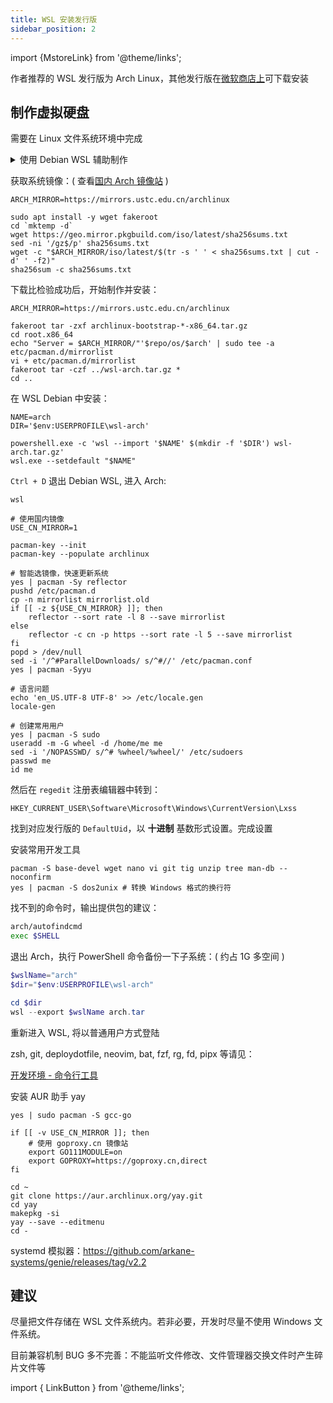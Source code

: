 ```yaml
---
title: WSL 安装发行版
sidebar_position: 2
---
```


import {MstoreLink} from '@theme/links';

作者推荐的 WSL 发行版为 Arch Linux，其他发行版在<a href="https://aka.ms/wslstore">微软商店上</a>可下载安装

## 制作虚拟硬盘

需要在 Linux 文件系统环境中完成

<details><summary>使用 Debian WSL 辅助制作</summary>

1. 从 <MstoreLink id="9MSVKQC78PK6" name="微软商店"/> 安装
2. 输入用户名密码以初始化，例如 `me` : `'`

要想从国内镜像源加速 apt 获取：

1. 获取缺失的软件包：
   [可信证书](https://packages.debian.org/stable/all/ca-certificates/download)
   及 [openssl](https://packages.debian.org/stable/amd64/openssl/download)
2. ```shell
   wsl sudo apt install -y ./ca-certificates_*.deb ./openssl_*.deb
   ```
3. <a href="/docs/setup-linux/for-debian#国内镜像软件仓" target="_blank">
   设置镜像源并更新</a>

</details>

获取系统镜像：( 查看[国内 Arch 镜像站](https://mirrorz.org/os/archlinux) )

```shell
ARCH_MIRROR=https://mirrors.ustc.edu.cn/archlinux

sudo apt install -y wget fakeroot
cd `mktemp -d`
wget https://geo.mirror.pkgbuild.com/iso/latest/sha256sums.txt
sed -ni '/gz$/p' sha256sums.txt
wget -c "$ARCH_MIRROR/iso/latest/$(tr -s ' ' < sha256sums.txt | cut -d' ' -f2)"
sha256sum -c sha256sums.txt
```

下载比检验成功后，开始制作并安装：

```shell
ARCH_MIRROR=https://mirrors.ustc.edu.cn/archlinux

fakeroot tar -zxf archlinux-bootstrap-*-x86_64.tar.gz
cd root.x86_64
echo "Server = $ARCH_MIRROR/"'$repo/os/$arch' | sudo tee -a etc/pacman.d/mirrorlist
vi + etc/pacman.d/mirrorlist
fakeroot tar -czf ../wsl-arch.tar.gz *
cd ..
```

<!--
[ -x "$(command -v explorer.exe)" ] && explorer.exe .
-->

在 WSL Debian 中安装：

```shell
NAME=arch
DIR='$env:USERPROFILE\wsl-arch'

powershell.exe -c 'wsl --import '$NAME' $(mkdir -f '$DIR') wsl-arch.tar.gz'
wsl.exe --setdefault "$NAME"
```

`Ctrl + D` 退出 Debian WSL, 进入 Arch:

    wsl

```shell
# 使用国内镜像
USE_CN_MIRROR=1

pacman-key --init
pacman-key --populate archlinux

# 智能选镜像，快速更新系统
yes | pacman -Sy reflector
pushd /etc/pacman.d
cp -n mirrorlist mirrorlist.old
if [[ -z ${USE_CN_MIRROR} ]]; then
    reflector --sort rate -l 8 --save mirrorlist
else
    reflector -c cn -p https --sort rate -l 5 --save mirrorlist
fi
popd > /dev/null
sed -i '/^#ParallelDownloads/ s/^#//' /etc/pacman.conf
yes | pacman -Syyu

# 语言问题
echo 'en_US.UTF-8 UTF-8' >> /etc/locale.gen
locale-gen

# 创建常用用户
yes | pacman -S sudo
useradd -m -G wheel -d /home/me me
sed -i '/NOPASSWD/ s/^# %wheel/%wheel/' /etc/sudoers
passwd me
id me
```

然后在 `regedit` 注册表编辑器中转到：

    HKEY_CURRENT_USER\Software\Microsoft\Windows\CurrentVersion\Lxss

找到对应发行版的 `DefaultUid`，以 **十进制** 基数形式设置。完成设置

安装常用开发工具

```shell
pacman -S base-devel wget nano vi git tig unzip tree man-db --noconfirm
yes | pacman -S dos2unix # 转换 Windows 格式的换行符
```

找不到的命令时，输出提供包的建议：

```bash
arch/autofindcmd
exec $SHELL
```

退出 Arch，执行 PowerShell 命令备份一下子系统：( 约占 1G 多空间 )

```powershell
$wslName="arch"
$dir="$env:USERPROFILE\wsl-arch"

cd $dir
wsl --export $wslName arch.tar

```

重新进入 WSL, 将以普通用户方式登陆

zsh, git, deploydotfile, neovim, bat, fzf, rg, fd, pipx 等请见：

<a target="_blank" href="/docs/devenv/catalog#命令行工具">
  开发环境 - 命令行工具
</a>

<br/>

安装 AUR 助手 yay

```shell
yes | sudo pacman -S gcc-go

if [[ -v USE_CN_MIRROR ]]; then
    # 使用 goproxy.cn 镜像站
    export GO111MODULE=on
    export GOPROXY=https://goproxy.cn,direct
fi

cd ~
git clone https://aur.archlinux.org/yay.git
cd yay
makepkg -si
yay --save --editmenu
cd -
```

systemd 模拟器：https://github.com/arkane-systems/genie/releases/tag/v2.2

## 建议

尽量把文件存储在 WSL 文件系统内。若非必要，开发时尽量不使用 Windows 文件系统。

目前兼容机制 BUG 多不完善：不能监听文件修改、文件管理器交换文件时产生碎片文件等

<!-- printf "\n-c cn\n" >> /etc/xdg/reflector/reflector.conf -->

import { LinkButton } from '@theme/links';
